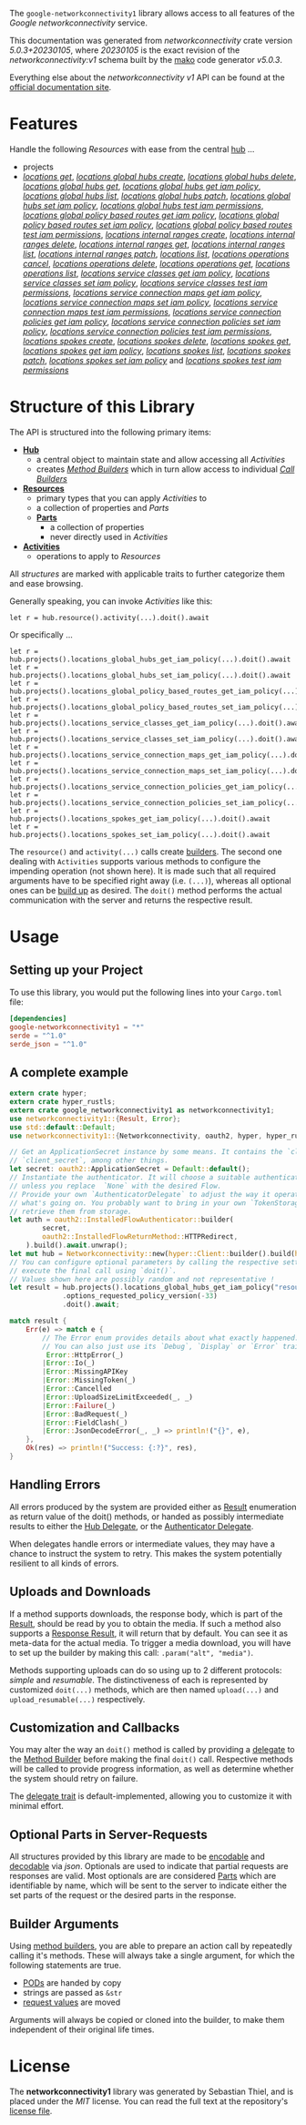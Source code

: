 <!---
DO NOT EDIT !
This file was generated automatically from 'src/generator/templates/api/README.md.mako'
DO NOT EDIT !
-->
The `google-networkconnectivity1` library allows access to all features of the *Google networkconnectivity* service.

This documentation was generated from *networkconnectivity* crate version *5.0.3+20230105*, where *20230105* is the exact revision of the *networkconnectivity:v1* schema built by the [mako](http://www.makotemplates.org/) code generator *v5.0.3*.

Everything else about the *networkconnectivity* *v1* API can be found at the
[official documentation site](https://cloud.google.com/network-connectivity/docs/reference/networkconnectivity/rest).
# Features

Handle the following *Resources* with ease from the central [hub](https://docs.rs/google-networkconnectivity1/5.0.3+20230105/google_networkconnectivity1/Networkconnectivity) ...

* projects
 * [*locations get*](https://docs.rs/google-networkconnectivity1/5.0.3+20230105/google_networkconnectivity1/api::ProjectLocationGetCall), [*locations global hubs create*](https://docs.rs/google-networkconnectivity1/5.0.3+20230105/google_networkconnectivity1/api::ProjectLocationGlobalHubCreateCall), [*locations global hubs delete*](https://docs.rs/google-networkconnectivity1/5.0.3+20230105/google_networkconnectivity1/api::ProjectLocationGlobalHubDeleteCall), [*locations global hubs get*](https://docs.rs/google-networkconnectivity1/5.0.3+20230105/google_networkconnectivity1/api::ProjectLocationGlobalHubGetCall), [*locations global hubs get iam policy*](https://docs.rs/google-networkconnectivity1/5.0.3+20230105/google_networkconnectivity1/api::ProjectLocationGlobalHubGetIamPolicyCall), [*locations global hubs list*](https://docs.rs/google-networkconnectivity1/5.0.3+20230105/google_networkconnectivity1/api::ProjectLocationGlobalHubListCall), [*locations global hubs patch*](https://docs.rs/google-networkconnectivity1/5.0.3+20230105/google_networkconnectivity1/api::ProjectLocationGlobalHubPatchCall), [*locations global hubs set iam policy*](https://docs.rs/google-networkconnectivity1/5.0.3+20230105/google_networkconnectivity1/api::ProjectLocationGlobalHubSetIamPolicyCall), [*locations global hubs test iam permissions*](https://docs.rs/google-networkconnectivity1/5.0.3+20230105/google_networkconnectivity1/api::ProjectLocationGlobalHubTestIamPermissionCall), [*locations global policy based routes get iam policy*](https://docs.rs/google-networkconnectivity1/5.0.3+20230105/google_networkconnectivity1/api::ProjectLocationGlobalPolicyBasedRouteGetIamPolicyCall), [*locations global policy based routes set iam policy*](https://docs.rs/google-networkconnectivity1/5.0.3+20230105/google_networkconnectivity1/api::ProjectLocationGlobalPolicyBasedRouteSetIamPolicyCall), [*locations global policy based routes test iam permissions*](https://docs.rs/google-networkconnectivity1/5.0.3+20230105/google_networkconnectivity1/api::ProjectLocationGlobalPolicyBasedRouteTestIamPermissionCall), [*locations internal ranges create*](https://docs.rs/google-networkconnectivity1/5.0.3+20230105/google_networkconnectivity1/api::ProjectLocationInternalRangeCreateCall), [*locations internal ranges delete*](https://docs.rs/google-networkconnectivity1/5.0.3+20230105/google_networkconnectivity1/api::ProjectLocationInternalRangeDeleteCall), [*locations internal ranges get*](https://docs.rs/google-networkconnectivity1/5.0.3+20230105/google_networkconnectivity1/api::ProjectLocationInternalRangeGetCall), [*locations internal ranges list*](https://docs.rs/google-networkconnectivity1/5.0.3+20230105/google_networkconnectivity1/api::ProjectLocationInternalRangeListCall), [*locations internal ranges patch*](https://docs.rs/google-networkconnectivity1/5.0.3+20230105/google_networkconnectivity1/api::ProjectLocationInternalRangePatchCall), [*locations list*](https://docs.rs/google-networkconnectivity1/5.0.3+20230105/google_networkconnectivity1/api::ProjectLocationListCall), [*locations operations cancel*](https://docs.rs/google-networkconnectivity1/5.0.3+20230105/google_networkconnectivity1/api::ProjectLocationOperationCancelCall), [*locations operations delete*](https://docs.rs/google-networkconnectivity1/5.0.3+20230105/google_networkconnectivity1/api::ProjectLocationOperationDeleteCall), [*locations operations get*](https://docs.rs/google-networkconnectivity1/5.0.3+20230105/google_networkconnectivity1/api::ProjectLocationOperationGetCall), [*locations operations list*](https://docs.rs/google-networkconnectivity1/5.0.3+20230105/google_networkconnectivity1/api::ProjectLocationOperationListCall), [*locations service classes get iam policy*](https://docs.rs/google-networkconnectivity1/5.0.3+20230105/google_networkconnectivity1/api::ProjectLocationServiceClassGetIamPolicyCall), [*locations service classes set iam policy*](https://docs.rs/google-networkconnectivity1/5.0.3+20230105/google_networkconnectivity1/api::ProjectLocationServiceClassSetIamPolicyCall), [*locations service classes test iam permissions*](https://docs.rs/google-networkconnectivity1/5.0.3+20230105/google_networkconnectivity1/api::ProjectLocationServiceClassTestIamPermissionCall), [*locations service connection maps get iam policy*](https://docs.rs/google-networkconnectivity1/5.0.3+20230105/google_networkconnectivity1/api::ProjectLocationServiceConnectionMapGetIamPolicyCall), [*locations service connection maps set iam policy*](https://docs.rs/google-networkconnectivity1/5.0.3+20230105/google_networkconnectivity1/api::ProjectLocationServiceConnectionMapSetIamPolicyCall), [*locations service connection maps test iam permissions*](https://docs.rs/google-networkconnectivity1/5.0.3+20230105/google_networkconnectivity1/api::ProjectLocationServiceConnectionMapTestIamPermissionCall), [*locations service connection policies get iam policy*](https://docs.rs/google-networkconnectivity1/5.0.3+20230105/google_networkconnectivity1/api::ProjectLocationServiceConnectionPolicyGetIamPolicyCall), [*locations service connection policies set iam policy*](https://docs.rs/google-networkconnectivity1/5.0.3+20230105/google_networkconnectivity1/api::ProjectLocationServiceConnectionPolicySetIamPolicyCall), [*locations service connection policies test iam permissions*](https://docs.rs/google-networkconnectivity1/5.0.3+20230105/google_networkconnectivity1/api::ProjectLocationServiceConnectionPolicyTestIamPermissionCall), [*locations spokes create*](https://docs.rs/google-networkconnectivity1/5.0.3+20230105/google_networkconnectivity1/api::ProjectLocationSpokeCreateCall), [*locations spokes delete*](https://docs.rs/google-networkconnectivity1/5.0.3+20230105/google_networkconnectivity1/api::ProjectLocationSpokeDeleteCall), [*locations spokes get*](https://docs.rs/google-networkconnectivity1/5.0.3+20230105/google_networkconnectivity1/api::ProjectLocationSpokeGetCall), [*locations spokes get iam policy*](https://docs.rs/google-networkconnectivity1/5.0.3+20230105/google_networkconnectivity1/api::ProjectLocationSpokeGetIamPolicyCall), [*locations spokes list*](https://docs.rs/google-networkconnectivity1/5.0.3+20230105/google_networkconnectivity1/api::ProjectLocationSpokeListCall), [*locations spokes patch*](https://docs.rs/google-networkconnectivity1/5.0.3+20230105/google_networkconnectivity1/api::ProjectLocationSpokePatchCall), [*locations spokes set iam policy*](https://docs.rs/google-networkconnectivity1/5.0.3+20230105/google_networkconnectivity1/api::ProjectLocationSpokeSetIamPolicyCall) and [*locations spokes test iam permissions*](https://docs.rs/google-networkconnectivity1/5.0.3+20230105/google_networkconnectivity1/api::ProjectLocationSpokeTestIamPermissionCall)




# Structure of this Library

The API is structured into the following primary items:

* **[Hub](https://docs.rs/google-networkconnectivity1/5.0.3+20230105/google_networkconnectivity1/Networkconnectivity)**
    * a central object to maintain state and allow accessing all *Activities*
    * creates [*Method Builders*](https://docs.rs/google-networkconnectivity1/5.0.3+20230105/google_networkconnectivity1/client::MethodsBuilder) which in turn
      allow access to individual [*Call Builders*](https://docs.rs/google-networkconnectivity1/5.0.3+20230105/google_networkconnectivity1/client::CallBuilder)
* **[Resources](https://docs.rs/google-networkconnectivity1/5.0.3+20230105/google_networkconnectivity1/client::Resource)**
    * primary types that you can apply *Activities* to
    * a collection of properties and *Parts*
    * **[Parts](https://docs.rs/google-networkconnectivity1/5.0.3+20230105/google_networkconnectivity1/client::Part)**
        * a collection of properties
        * never directly used in *Activities*
* **[Activities](https://docs.rs/google-networkconnectivity1/5.0.3+20230105/google_networkconnectivity1/client::CallBuilder)**
    * operations to apply to *Resources*

All *structures* are marked with applicable traits to further categorize them and ease browsing.

Generally speaking, you can invoke *Activities* like this:

```Rust,ignore
let r = hub.resource().activity(...).doit().await
```

Or specifically ...

```ignore
let r = hub.projects().locations_global_hubs_get_iam_policy(...).doit().await
let r = hub.projects().locations_global_hubs_set_iam_policy(...).doit().await
let r = hub.projects().locations_global_policy_based_routes_get_iam_policy(...).doit().await
let r = hub.projects().locations_global_policy_based_routes_set_iam_policy(...).doit().await
let r = hub.projects().locations_service_classes_get_iam_policy(...).doit().await
let r = hub.projects().locations_service_classes_set_iam_policy(...).doit().await
let r = hub.projects().locations_service_connection_maps_get_iam_policy(...).doit().await
let r = hub.projects().locations_service_connection_maps_set_iam_policy(...).doit().await
let r = hub.projects().locations_service_connection_policies_get_iam_policy(...).doit().await
let r = hub.projects().locations_service_connection_policies_set_iam_policy(...).doit().await
let r = hub.projects().locations_spokes_get_iam_policy(...).doit().await
let r = hub.projects().locations_spokes_set_iam_policy(...).doit().await
```

The `resource()` and `activity(...)` calls create [builders][builder-pattern]. The second one dealing with `Activities`
supports various methods to configure the impending operation (not shown here). It is made such that all required arguments have to be
specified right away (i.e. `(...)`), whereas all optional ones can be [build up][builder-pattern] as desired.
The `doit()` method performs the actual communication with the server and returns the respective result.

# Usage

## Setting up your Project

To use this library, you would put the following lines into your `Cargo.toml` file:

```toml
[dependencies]
google-networkconnectivity1 = "*"
serde = "^1.0"
serde_json = "^1.0"
```

## A complete example

```Rust
extern crate hyper;
extern crate hyper_rustls;
extern crate google_networkconnectivity1 as networkconnectivity1;
use networkconnectivity1::{Result, Error};
use std::default::Default;
use networkconnectivity1::{Networkconnectivity, oauth2, hyper, hyper_rustls, chrono, FieldMask};

// Get an ApplicationSecret instance by some means. It contains the `client_id` and
// `client_secret`, among other things.
let secret: oauth2::ApplicationSecret = Default::default();
// Instantiate the authenticator. It will choose a suitable authentication flow for you,
// unless you replace  `None` with the desired Flow.
// Provide your own `AuthenticatorDelegate` to adjust the way it operates and get feedback about
// what's going on. You probably want to bring in your own `TokenStorage` to persist tokens and
// retrieve them from storage.
let auth = oauth2::InstalledFlowAuthenticator::builder(
        secret,
        oauth2::InstalledFlowReturnMethod::HTTPRedirect,
    ).build().await.unwrap();
let mut hub = Networkconnectivity::new(hyper::Client::builder().build(hyper_rustls::HttpsConnectorBuilder::new().with_native_roots().https_or_http().enable_http1().build()), auth);
// You can configure optional parameters by calling the respective setters at will, and
// execute the final call using `doit()`.
// Values shown here are possibly random and not representative !
let result = hub.projects().locations_global_hubs_get_iam_policy("resource")
             .options_requested_policy_version(-33)
             .doit().await;

match result {
    Err(e) => match e {
        // The Error enum provides details about what exactly happened.
        // You can also just use its `Debug`, `Display` or `Error` traits
         Error::HttpError(_)
        |Error::Io(_)
        |Error::MissingAPIKey
        |Error::MissingToken(_)
        |Error::Cancelled
        |Error::UploadSizeLimitExceeded(_, _)
        |Error::Failure(_)
        |Error::BadRequest(_)
        |Error::FieldClash(_)
        |Error::JsonDecodeError(_, _) => println!("{}", e),
    },
    Ok(res) => println!("Success: {:?}", res),
}

```
## Handling Errors

All errors produced by the system are provided either as [Result](https://docs.rs/google-networkconnectivity1/5.0.3+20230105/google_networkconnectivity1/client::Result) enumeration as return value of
the doit() methods, or handed as possibly intermediate results to either the
[Hub Delegate](https://docs.rs/google-networkconnectivity1/5.0.3+20230105/google_networkconnectivity1/client::Delegate), or the [Authenticator Delegate](https://docs.rs/yup-oauth2/*/yup_oauth2/trait.AuthenticatorDelegate.html).

When delegates handle errors or intermediate values, they may have a chance to instruct the system to retry. This
makes the system potentially resilient to all kinds of errors.

## Uploads and Downloads
If a method supports downloads, the response body, which is part of the [Result](https://docs.rs/google-networkconnectivity1/5.0.3+20230105/google_networkconnectivity1/client::Result), should be
read by you to obtain the media.
If such a method also supports a [Response Result](https://docs.rs/google-networkconnectivity1/5.0.3+20230105/google_networkconnectivity1/client::ResponseResult), it will return that by default.
You can see it as meta-data for the actual media. To trigger a media download, you will have to set up the builder by making
this call: `.param("alt", "media")`.

Methods supporting uploads can do so using up to 2 different protocols:
*simple* and *resumable*. The distinctiveness of each is represented by customized
`doit(...)` methods, which are then named `upload(...)` and `upload_resumable(...)` respectively.

## Customization and Callbacks

You may alter the way an `doit()` method is called by providing a [delegate](https://docs.rs/google-networkconnectivity1/5.0.3+20230105/google_networkconnectivity1/client::Delegate) to the
[Method Builder](https://docs.rs/google-networkconnectivity1/5.0.3+20230105/google_networkconnectivity1/client::CallBuilder) before making the final `doit()` call.
Respective methods will be called to provide progress information, as well as determine whether the system should
retry on failure.

The [delegate trait](https://docs.rs/google-networkconnectivity1/5.0.3+20230105/google_networkconnectivity1/client::Delegate) is default-implemented, allowing you to customize it with minimal effort.

## Optional Parts in Server-Requests

All structures provided by this library are made to be [encodable](https://docs.rs/google-networkconnectivity1/5.0.3+20230105/google_networkconnectivity1/client::RequestValue) and
[decodable](https://docs.rs/google-networkconnectivity1/5.0.3+20230105/google_networkconnectivity1/client::ResponseResult) via *json*. Optionals are used to indicate that partial requests are responses
are valid.
Most optionals are are considered [Parts](https://docs.rs/google-networkconnectivity1/5.0.3+20230105/google_networkconnectivity1/client::Part) which are identifiable by name, which will be sent to
the server to indicate either the set parts of the request or the desired parts in the response.

## Builder Arguments

Using [method builders](https://docs.rs/google-networkconnectivity1/5.0.3+20230105/google_networkconnectivity1/client::CallBuilder), you are able to prepare an action call by repeatedly calling it's methods.
These will always take a single argument, for which the following statements are true.

* [PODs][wiki-pod] are handed by copy
* strings are passed as `&str`
* [request values](https://docs.rs/google-networkconnectivity1/5.0.3+20230105/google_networkconnectivity1/client::RequestValue) are moved

Arguments will always be copied or cloned into the builder, to make them independent of their original life times.

[wiki-pod]: http://en.wikipedia.org/wiki/Plain_old_data_structure
[builder-pattern]: http://en.wikipedia.org/wiki/Builder_pattern
[google-go-api]: https://github.com/google/google-api-go-client

# License
The **networkconnectivity1** library was generated by Sebastian Thiel, and is placed
under the *MIT* license.
You can read the full text at the repository's [license file][repo-license].

[repo-license]: https://github.com/Byron/google-apis-rsblob/main/LICENSE.md

